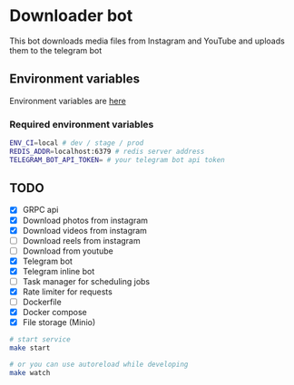 # Downloader bot

This bot downloads media files from Instagram and YouTube and uploads them to the telegram bot

## Environment variables

Environment variables are [here](https://github.com/sxwebdev/downloaderbot/blob/master/ENVS.md)

### Required environment variables

```bash
ENV_CI=local # dev / stage / prod
REDIS_ADDR=localhost:6379 # redis server address
TELEGRAM_BOT_API_TOKEN= # your telegram bot api token
```

## TODO

- [x] GRPC api
- [x] Download photos from instagram
- [x] Download videos from instagram
- [ ] Download reels from instagram
- [ ] Download from youtube
- [x] Telegram bot
- [x] Telegram inline bot
- [ ] Task manager for scheduling jobs
- [x] Rate limiter for requests
- [ ] Dockerfile
- [x] Docker compose
- [x] File storage (Minio)

```bash
# start service
make start

# or you can use autoreload while developing
make watch
```

